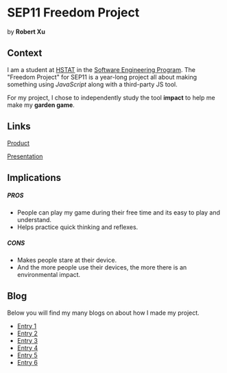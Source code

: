 # SEP11 Freedom Project
by **Robert Xu**

## Context
I am a student at [HSTAT](https://www.hstat.org/) in the [Software Engineering Program](https://hstatsep.github.io/). The "Freedom Project" for SEP11 is a year-long project all about making something using *JavaScript* along with a third-party JS tool.

For my project, I chose to independently study the tool **impact** to help me make my **garden game**.

## Links

[Product](https://kiaram2249.github.io/Garden-freedom-project/mainmenu.html)

[Presentation](https://docs.google.com/presentation/d/12HR9RHnp62WqtHSPO8AnI9oq0q3-rLFDWaIHxF5GQ2A/edit?slide=id.g35a57763b00_0_21#slide=id.g35a57763b00_0_21)

## Implications
##### PROS
* People can play my game during their free time and its easy to play and understand.
* Helps practice quick thinking and reflexes.
##### CONS
* Makes people stare at their device.
* And the more people use their devices, the more there is an environmental impact. 

## Blog
Below you will find my many blogs on about how I made my project.

* [Entry 1](blog/entry01.md)
* [Entry 2](blog/entry02.md)
* [Entry 3](blog/entry03.md)
* [Entry 4](blog/entry04.md)
* [Entry 5](blog/entry05.md)
* [Entry 6](blog/entry06.md)

